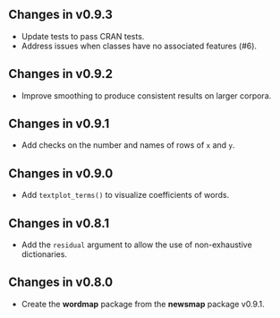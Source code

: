 ## Changes in v0.9.3

* Update tests to pass CRAN tests.
* Address issues when classes have no associated features (#6).

## Changes in v0.9.2

* Improve smoothing to produce consistent results on larger corpora. 

## Changes in v0.9.1

* Add checks on the number and names of rows of `x` and `y`.

## Changes in v0.9.0

* Add `textplot_terms()` to visualize coefficients of words.

## Changes in v0.8.1

* Add the `residual` argument to allow the use of non-exhaustive dictionaries.

## Changes in v0.8.0

* Create the **wordmap** package from the **newsmap** package v0.9.1.
